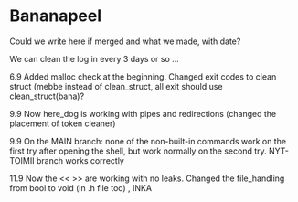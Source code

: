 # Bananapeel
Could we write here if merged and what we made, with date?

We can clean the log in every 3 days or so ...

6.9 Added malloc check at the beginning. Changed exit codes to clean struct (mebbe instead of clean_struct, all exit should use clean_struct(bana)?

9.9 Now here_dog is working with pipes and redirections (changed the placement of token cleaner)

9.9 On the MAIN branch: none of the non-built-in commands work on the first try after opening the shell, but work normally on the second try. NYT-TOIMII branch works correctly

11.9 Now the << >> are working with no leaks. Changed the file_handling from bool to void (in .h file too) , INKA
